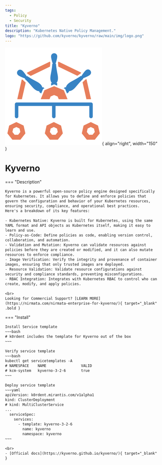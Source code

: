 ```yaml
---
tags:
  - Policy
  - Security
title: "Kyverno"
description: "Kubernetes Native Policy Management."
logo: "https://github.com/kyverno/kyverno/raw/main/img/logo.png"
---
```

![logo](https://github.com/kyverno/kyverno/raw/main/img/logo.png){ align="right", width="150" }
# Kyverno

=== "Description"

    Kyverno is a powerful open-source policy engine designed specifically for Kubernetes. It allows you to define and enforce policies that govern the configuration and behavior of your Kubernetes resources, ensuring security, compliance, and operational best practices. 
    Here's a breakdown of its key features:

    - Kubernetes Native: Kyverno is built for Kubernetes, using the same YAML format and API objects as Kubernetes itself, making it easy to learn and use.
    - Policy-as-Code: Define policies as code, enabling version control, collaboration, and automation. 
    - Validation and Mutation: Kyverno can validate resources against policies before they are created or modified, and it can also mutate resources to enforce compliance. 
    - Image Verification: Verify the integrity and provenance of container images, ensuring that only trusted images are deployed. 
    - Resource Validation: Validate resource configurations against security and compliance standards, preventing misconfigurations. 
    - RBAC Integration: Integrates with Kubernetes RBAC to control who can create, modify, and apply policies.

    <br>
    Looking for Commercial Support? [LEARN MORE](https://nirmata.com/nirmata-enterprise-for-kyverno/){ target="_blank" .bold }
    

=== "Install"

    Install Service template
    ~~~bash
    # k0rdent includes the template for Kyverno out of the box
    ~~~

    Verify service template
    ~~~bash
    kubectl get servicetemplates -A
    # NAMESPACE    NAME                VALID
    # kcm-system   kyverno-3-2-6       true
    ~~~

    Deploy service template
    ~~~yaml
    apiVersion: k0rdent.mirantis.com/v1alpha1
    kind: ClusterDeployment
    # kind: MultiClusterService
    ...
      serviceSpec:
        services:
          - template: kyverno-3-2-6
            name: kyverno
            namespace: kyverno
    ~~~

    <br>
    - [Official docs](https://kyverno.github.io/kyverno/){ target="_blank" }

